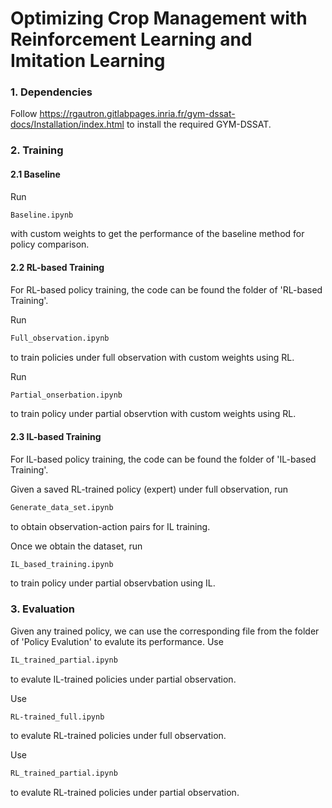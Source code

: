 # Optimizing Crop Management with Reinforcement Learning and Imitation Learning

### 1. Dependencies
Follow https://rgautron.gitlabpages.inria.fr/gym-dssat-docs/Installation/index.html to install the required GYM-DSSAT.

### 2. Training

#### 2.1 Baseline
Run 
```bash 
Baseline.ipynb
```
with custom weights to get the performance of the baseline method for policy comparison. 

#### 2.2 RL-based Training
For RL-based policy training, the code can be found the folder of 'RL-based Training'. 

Run 
```bash 
Full_observation.ipynb
```
to train policies under full observation with custom weights using RL. 

Run
```bash 
Partial_onserbation.ipynb
```
to train policy under partial observtion with custom weights using RL.

#### 2.3 IL-based Training
For IL-based policy training, the code can be found the folder of 'IL-based Training'. 

Given a saved RL-trained policy (expert) under full observation, run
```bash 
Generate_data_set.ipynb
```
to obtain observation-action pairs for IL training. 

Once we obtain the dataset, run 
```bash 
IL_based_training.ipynb
```
to train policy under partial observbation using IL.


### 3. Evaluation

Given any trained policy, we can use the corresponding file from the folder of 'Policy Evalution' to evalute its performance. 
Use 
```bash 
IL_trained_partial.ipynb
```
to evalute IL-trained policies under partial observation. 

Use 
```bash 
RL-trained_full.ipynb 
```
to evalute RL-trained policies under full observation.

Use 
```bash 
RL_trained_partial.ipynb
```
to evalute RL-trained policies under partial observation.

